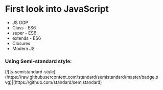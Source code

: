# First look into JavaScript
<ul>
<li> JS OOP </li>
<li> Class - ES6 </li>
<li> super - ES6 </li>
<li> extends - ES6 </li>
<li> Closures </li>
<li>Modern JS</li>
</ul>

<footer>
<h3>Using Semi-standard style:</h3>
[![js-semistandard-style](https://raw.githubusercontent.com/standard/semistandard/master/badge.svg)](https://github.com/standard/semistandard)
</footer>
